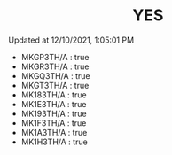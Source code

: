 <center><h1>YES</h1></center>

Updated at 12/10/2021, 1:05:01 PM

- MKGP3TH/A : true
- MKGR3TH/A : true
- MKGQ3TH/A : true
- MKGT3TH/A : true
- MK183TH/A : true
- MK1E3TH/A : true
- MK193TH/A : true
- MK1F3TH/A : true
- MK1A3TH/A : true
- MK1H3TH/A : true
